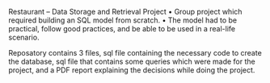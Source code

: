 Restaurant – Data Storage and Retrieval Project
• Group project which required building an SQL model from scratch.
• The model had to be practical, follow good practices, and be able to be used in a real-life scenario.

Reposatory contains 3 files, sql file containing the necessary code to create the database, sql file that contains some queries which were made for the project, and a PDF report explaining the decisions while doing the project.
